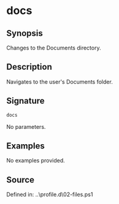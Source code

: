 # docs

## Synopsis

Changes to the Documents directory.

## Description

Navigates to the user's Documents folder.

## Signature

```powershell
docs
```

No parameters.

## Examples

No examples provided.

## Source

Defined in: ..\profile.d\02-files.ps1
